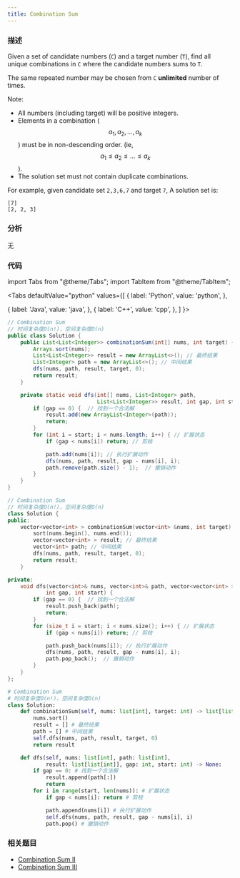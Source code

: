 ```yaml
---
title: Combination Sum
---
```


### 描述

Given a set of candidate numbers (`C`) and a target number (`T`), find all unique combinations in `C` where the candidate numbers sums to `T`.

The same repeated number may be chosen from `C` **unlimited** number of times.

Note:

- All numbers (including target) will be positive integers.
- Elements in a combination ($$a_1, a_2, ..., a_k$$) must be in non-descending order. (ie, $$a_1 \leq a_2 \leq ... \leq a_k$$).
- The solution set must not contain duplicate combinations.

For example, given candidate set `2,3,6,7` and target `7`,
A solution set is:

```
[7]
[2, 2, 3]
```

### 分析

无

### 代码

import Tabs from "@theme/Tabs";
import TabItem from "@theme/TabItem";

<Tabs
defaultValue="python"
values={[
{ label: 'Python', value: 'python', },

{ label: 'Java', value: 'java', },
{ label: 'C++', value: 'cpp', },
]
}>
<TabItem value="java">

```java
// Combination Sum
// 时间复杂度O(n!)，空间复杂度O(n)
public class Solution {
    public List<List<Integer>> combinationSum(int[] nums, int target) {
        Arrays.sort(nums);
        List<List<Integer>> result = new ArrayList<>(); // 最终结果
        List<Integer> path = new ArrayList<>(); // 中间结果
        dfs(nums, path, result, target, 0);
        return result;
    }

    private static void dfs(int[] nums, List<Integer> path,
                            List<List<Integer>> result, int gap, int start) {
        if (gap == 0) {  // 找到一个合法解
            result.add(new ArrayList<Integer>(path));
            return;
        }
        for (int i = start; i < nums.length; i++) { // 扩展状态
            if (gap < nums[i]) return; // 剪枝

            path.add(nums[i]); // 执行扩展动作
            dfs(nums, path, result, gap - nums[i], i);
            path.remove(path.size() - 1);  // 撤销动作
        }
    }
}
```

</TabItem>
<TabItem value="cpp">

```cpp
// Combination Sum
// 时间复杂度O(n!)，空间复杂度O(n)
class Solution {
public:
    vector<vector<int> > combinationSum(vector<int> &nums, int target) {
        sort(nums.begin(), nums.end());
        vector<vector<int> > result; // 最终结果
        vector<int> path; // 中间结果
        dfs(nums, path, result, target, 0);
        return result;
    }

private:
    void dfs(vector<int>& nums, vector<int>& path, vector<vector<int> > &result,
            int gap, int start) {
        if (gap == 0) {  // 找到一个合法解
            result.push_back(path);
            return;
        }
        for (size_t i = start; i < nums.size(); i++) { // 扩展状态
            if (gap < nums[i]) return; // 剪枝

            path.push_back(nums[i]); // 执行扩展动作
            dfs(nums, path, result, gap - nums[i], i);
            path.pop_back();  // 撤销动作
        }
    }
};
```

</TabItem>

<TabItem value="python">

```python
# Combination Sum
# 时间复杂度O(n!)，空间复杂度O(n)
class Solution:
    def combinationSum(self, nums: list[int], target: int) -> list[list[int]]:
        nums.sort()
        result = [] # 最终结果
        path = [] # 中间结果
        self.dfs(nums, path, result, target, 0)
        return result

    def dfs(self, nums: list[int], path: list[int],
            result: list[list[int]], gap: int, start: int) -> None:
        if gap == 0: # 找到一个合法解
            result.append(path[:])
            return
        for i in range(start, len(nums)): # 扩展状态
            if gap < nums[i]: return # 剪枝

            path.append(nums[i]) # 执行扩展动作
            self.dfs(nums, path, result, gap - nums[i], i)
            path.pop() # 撤销动作
```

</TabItem>
</Tabs>

### 相关题目

- [Combination Sum II](combination-sum-ii.md)
- [Combination Sum III](combination-sum-iii.md)
